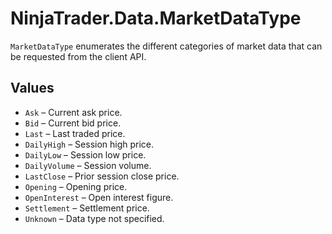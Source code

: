 # NinjaTrader.Data.MarketDataType

`MarketDataType` enumerates the different categories of market data that can be requested from the client API.

## Values
- `Ask` – Current ask price.
- `Bid` – Current bid price.
- `Last` – Last traded price.
- `DailyHigh` – Session high price.
- `DailyLow` – Session low price.
- `DailyVolume` – Session volume.
- `LastClose` – Prior session close price.
- `Opening` – Opening price.
- `OpenInterest` – Open interest figure.
- `Settlement` – Settlement price.
- `Unknown` – Data type not specified.
